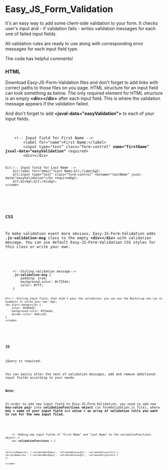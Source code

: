 # Easy_JS_Form_Validation

<p>It's an easy way to add some client-side validation to your form. It checks user's input and - if validation fails -  writes validation messages for each one of failed input fields.</p>
<p>All validation rules are ready to use along with corresponding error messages for each input field type.</p>
<p>The code has helpful comments!</p>

<h3>HTML</h3>
<p>Download Easy-JS-Form-Validation files and don't forget to add links with correct paths to those files on you page. HTML structure for an input field can look something as below. The only required element for HTML structure is an empty <b>&lt;div&gt;&lt;/div&gt;</b> after each input field. This is where the validation message appears if the validation failed.</p>
<p>And don't forget to add <b>&lt;jsval-data="easyValidation"&gt;</b> to each of your input fields.</p>
<pre>	
  	<code>
  	&lt;!-- Input field for First Name --&gt;
  		&lt;label for="name"&gt;First Name:&lt;/label&gt;
  		&lt;input type="text" class="form-control" <b>name="firstName" jsval-data="easyValidation"</b> required&gt;
  		&lt;div&gt;&lt;/div&gt;

	&lt;!-- Input field for Last Name -->
  		&lt;label for="email">Last Name:&lt;/label&gt;
  		&lt;input type="text" class="form-control" <b>name="lastName" jsval-data="easyValidation"</b> required&gt;
  		&lt;div&gt;&lt;/div&gt;
  	</code>
</pre>


<h3>CSS</h3>
<p>To make validation event more obvious, Easy-JS-Form-Validation adds <b>.js-validation-msg</b> class to the empty <b>&lt;div&gt;&lt;/div&gt;</b> with validation message. You can use default Easy-JS-Form-Validation CSS styles for this class or write your own.</p>
<pre>	
  	<code>
  	&lt;!--Styling validation message--&gt;
  	<b>.js-validation-msg</b> {
		padding: 1rem;
		background-color: #c7254e;
		color: #fff;
	}

	&lt;!--Styling input field, that didn't pass the validation; you can use the Bootstrap one (as in example) or write your own--&gt;
  	<b>.alert-danger</b> {
    	color: #a94442;
    	background-color: #f2dede;
    	border-color: #ebccd1;
	}
  	</code>
</pre>



<h3>JS</h3>
<p>jQuery is required.</p>
<p>You can easily alter the text of validation messages, add and remove additional input fields according to your needs.</p>
<p><b>Note:</b></p>
<p>In order to add new input field to Easy-JS-Form-Validation, you need to add new <b>key-value pair</b> into <b>validationFunctions object</b> (in formValidation.js file), where <b>key = name of your input field</b> and <b>value = an array of validation rulls you want to run for the new input filed.</b></p>
<pre>	
  	<code>
  	&lt;!--Adding new input fields of "First Name" and "Last Name" to the validationFunctions object--&gt;
  	var&nbsp;<b>validationFunctions</b> = {

    . . .
    <b>firstName</b>: ['validateNotEmpty', 'validateMinLength', 'validateOnlyLetters'],
    <b>lastName</b> : ['validateNotEmpty', 'validateMinLength', 'validateOnlyLetters']
	};
  	
  	</code>
</pre>